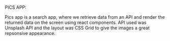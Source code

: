 PICS APP:

Pics app is a search app, where we retrieve data from an API and render the returned data on the screen using react components.
API used was Unsplash API  and the layout was CSS Grid to give the images a great repsonsive appearance.

